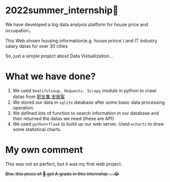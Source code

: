 # 2022summer_internship👋

We have developed a big data analysis platform for house price and occupation， 

This Web shown housing information(e.g. house prince ) and IT industry salary datas for over 30 cities

So, just a simple project about Data Vistualization...

# What we have done?

1. We used `beatifulsoup, Requests, Scrapy` module in python to crawl datas from [职友集](https://www.jobui.com/),[安居客](www.anjuke.com)
2. We stored our data in `sqlite` database after some basic data processing operation.
3. We defined lots of function to search information in our database and then returned the datas we need (these are API)
4. We used `python+flask` to build up our web server. Used `echarts` to draw some statistical charts.

# My own comment

This was not so perfect, but it was my first web project.

~~Btw, this piece of 💩 got A grade in this internship ....😂~~
